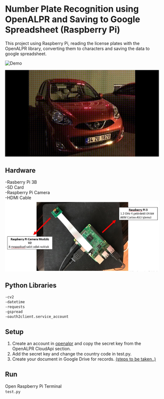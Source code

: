 # Number Plate Recognition using OpenALPR and Saving to Google Spreadsheet (Raspberry Pi)

  This project using Raspberry Pi, reading the license plates with the OpenALPR library, converting them to characters and saving the data to google spreadsheet.

![Demo](plate_recognition.gif)

![Plate](plate.gif)

## **Hardware**
-Rasberry Pi 3B <br/>
-SD Card <br/>
-Raspberry Pi Camera <br/>
-HDMI Cable <br/>
![Hardware](hardware.jpg)
## **Python Libraries**
```
-cv2 
-datetime
-requests
-gspread
-oauth2client.service_account
```
## **Setup**
1. Create an account in [openalpr](https://cloud.openalpr.com/) and copy the secret key from the OpenALPR CloudApi section.
2. Add the secret key and change the country code in test.py.
3. Create your document in Google Drive for records. [(steps to be taken..)](Plate_Recognition.pptx)
## **Run**
Open Raspberry Pi Terminal <br/>
`test.py`
